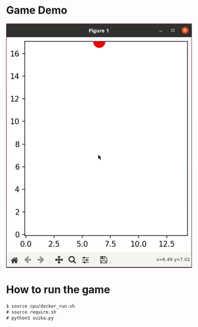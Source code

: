 # Game Demo
![Game Demo](suika_demo.gif)

# How to run the game
```
$ source cpu/docker_run.sh
# source require.sh
# python3 suika.py
```